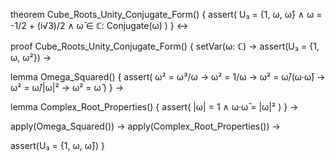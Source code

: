 theorem Cube_Roots_Unity_Conjugate_Form() {
  assert(
    U₃ = {1, ω, ω̄} ∧
    ω = -1/2 + (i√3)/2 ∧
    ω̄ ∈ ℂ: Conjugate(ω)
  )
} ↔

proof Cube_Roots_Unity_Conjugate_Form() {
  setVar(ω: ℂ) →
  assert(U₃ = {1, ω, ω²}) →
  
  lemma Omega_Squared() {
    assert(
      ω² = ω³/ω →
      ω² = 1/ω →
      ω² = ω̄/(ω·ω̄) →
      ω² = ω̄/|ω|² →
      ω² = ω̄
    )
  } →
  
  lemma Complex_Root_Properties() {
    assert(
      |ω| = 1 ∧
      ω·ω̄ = |ω|²
    )
  } →
  
  apply(Omega_Squared()) →
  apply(Complex_Root_Properties()) →
  
  assert(U₃ = {1, ω, ω̄})
}
